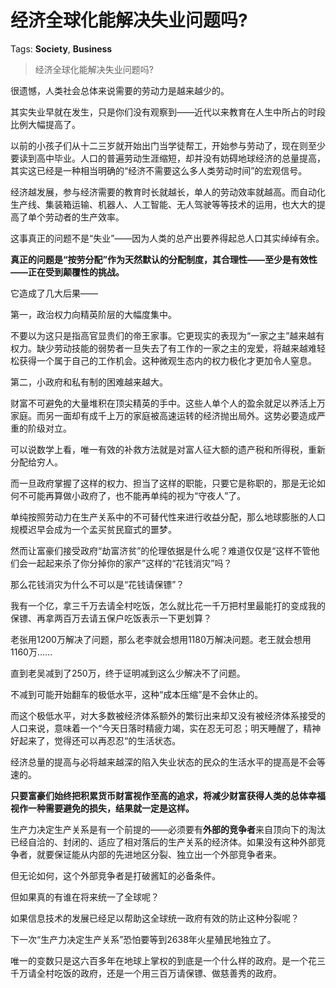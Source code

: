 # 经济全球化能解决失业问题吗?

Tags: **Society**, **Business**

> 经济全球化能解决失业问题吗?

很遗憾，人类社会总体来说需要的劳动力是越来越少的。

其实失业早就在发生，只是你们没有观察到——近代以来教育在人生中所占的时段比例大幅提高了。

以前的小孩子们从十二三岁就开始出门当学徒帮工，开始参与劳动了，现在则至少要读到高中毕业。人口的普遍劳动生涯缩短，却并没有妨碍地球经济的总量提高，其实这已经是一种相当明确的“经济不需要这么多人类劳动时间”的宏观信号。

经济越发展，参与经济需要的教育时长就越长，单人的劳动效率就越高。而自动化生产线、集装箱运输、机器人、人工智能、无人驾驶等等技术的运用，也大大的提高了单个劳动者的生产效率。

这事真正的问题不是“失业”——因为人类的总产出要养得起总人口其实绰绰有余。

**真正的问题是“按劳分配”作为天然默认的分配制度，其合理性——至少是有效性——正在受到颠覆性的挑战。**

它造成了几大后果——

第一，政治权力向精英阶层的大幅度集中。

不要以为这只是指高官显贵们的帝王家事。它更现实的表现为“一家之主”越来越有权力。缺少劳动技能的弱势者一旦失去了有工作的一家之主的宠爱，将越来越难轻松获得一个属于自己的工作机会。这种微观生态内的权力极化才更加令人窒息。

第二，小政府和私有制的困难越来越大。

财富不可避免的大量堆积在顶尖精英的手中。这些人单个人的盈余就足以养活上万家庭。而另一面却有成千上万的家庭被高速运转的经济抛出局外。这势必要造成严重的阶级对立。

可以说数学上看，唯一有效的补救方法就是对富人征大额的遗产税和所得税，重新分配给穷人。

而一旦政府掌握了这样的权力、担当了这样的职能，只要它是称职的，那是无论如何不可能再算做小政府了，也不能再单纯的视为“守夜人”了。

单纯按照劳动力在生产关系中的不可替代性来进行收益分配，那么地球膨胀的人口规模迟早会成为一个孟买贫民窟式的噩梦。

然而让富豪们接受政府“劫富济贫”的伦理依据是什么呢？难道仅仅是“这样不管他们会一起起来杀了你分掉你的家产”这样的“花钱消灾”吗？

那么花钱消灾为什么不可以是“花钱请保镖”？

我有一个亿，拿三千万去请全村吃饭，怎么就比花一千万把村里最能打的变成我的保镖、再拿两百万去请五保户吃饭表示一下更划算？

老张用1200万解决了问题，那么老李就会想用1180万解决问题。老王就会想用1160万……

直到老吴减到了250万，终于证明减到这么少解决不了问题。

不减到可能开始翻车的极低水平，这种“成本压缩”是不会休止的。

而这个极低水平，对大多数被经济体系额外的繁衍出来却又没有被经济体系接受的人口来说，意味着一个“今天日落时精疲力竭，实在忍无可忍；明天睡醒了，精神好起来了，觉得还可以再忍忍“的生活状态。

经济总量的提高与必将越来越深的陷入失业状态的民众的生活水平的提高是不会等速的。

**只要富豪们始终把积累货币财富视作至高的追求，将减少财富获得人类的总体幸福视作一种需要避免的损失，结果就一定是这样。**

生产力决定生产关系是有一个前提的——必须要有**外部的竞争者**来自顶向下的淘汰已经自洽的、封闭的、适应了相对落后的生产关系的经济体。如果没有这种外部竞争者，就要保证能从内部的先进地区分裂、独立出一个外部竞争者来。

但无论如何，这个外部竞争者是打破酱缸的必备条件。

但如果真的有谁在将来统一了全球呢？

如果信息技术的发展已经足以帮助这全球统一政府有效的防止这种分裂呢？

下一次“生产力决定生产关系”恐怕要等到2638年火星殖民地独立了。

唯一的变数只是这六百多年在地球上掌权的到底是一个什么样的政府。是一个花三千万请全村吃饭的政府，还是一个用三百万请保镖、做慈善秀的政府。



